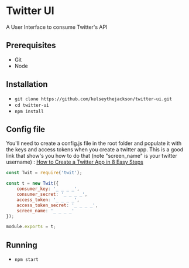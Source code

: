 # Twitter UI
A User Interface to consume Twitter's API

## Prerequisites
* Git
* Node

## Installation
* `git clone https://github.com/kelseythejackson/twitter-ui.git`
* `cd twitter-ui`
* `npm install`

## Config file
You'll need to create a config.js file in the root folder and populate it with the keys and access tokens when you create a twitter app. This is a good link that show's you how to do that (note "screen_name" is your twitter username) :
[How to Create a Twitter App in 8 Easy Steps](https://iag.me/socialmedia/how-to-create-a-twitter-app-in-8-easy-steps/)

```javascript
const Twit = require('twit');

const t = new Twit({
    consumer_key: '_ _ _ _',
    consumer_secret: '_ _ _ _',
    access_token: '_ _ _ _',
    access_token_secret: '_ _ _ _',
    screen_name: '_ _ _ _'
});

module.exports = t;
```


## Running
* `npm start`